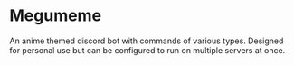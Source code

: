 # Megumeme
An anime themed discord bot with commands of various types. Designed for personal use but can be configured to run on multiple servers at once.
